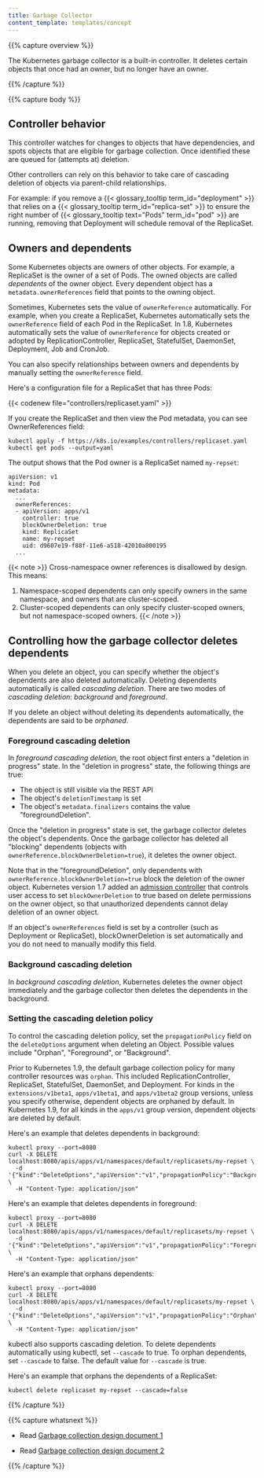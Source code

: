 ```yaml
---
title: Garbage Collector
content_template: templates/concept
---
```


{{% capture overview %}}

The Kubernetes garbage collector is a built-in controller. It deletes certain
objects that once had an owner, but no longer have an owner.

{{% /capture %}}


{{% capture body %}}

## Controller behavior

This controller watches for changes to objects that have dependencies, and
spots objects that are eligible for garbage collection. Once identified these
are queued for (attempts at) deletion.

Other controllers can rely on this behavior to take care of cascading deletion
of objects via parent-child relationships.

For example: if you remove a {{< glossary_tooltip term_id="deployment" >}}
that relies on a {{< glossary_tooltip term_id="replica-set" >}} to ensure
the right number of {{< glossary_tooltip text="Pods" term_id="pod" >}} are
running, removing that Deployment will schedule removal of the ReplicaSet.

## Owners and dependents

Some Kubernetes objects are owners of other objects. For example, a ReplicaSet
is the owner of a set of Pods. The owned objects are called *dependents* of the
owner object. Every dependent object has a `metadata.ownerReferences` field that
points to the owning object.

Sometimes, Kubernetes sets the value of `ownerReference` automatically. For
example, when you create a ReplicaSet, Kubernetes automatically sets the
`ownerReference` field of each Pod in the ReplicaSet. In 1.8, Kubernetes
automatically sets the value of `ownerReference` for objects created or adopted
by ReplicationController, ReplicaSet, StatefulSet, DaemonSet, Deployment, Job
and CronJob.

You can also specify relationships between owners and dependents by manually
setting the `ownerReference` field.

Here's a configuration file for a ReplicaSet that has three Pods:

{{< codenew file="controllers/replicaset.yaml" >}}

If you create the ReplicaSet and then view the Pod metadata, you can see
OwnerReferences field:

```shell
kubectl apply -f https://k8s.io/examples/controllers/replicaset.yaml
kubectl get pods --output=yaml
```

The output shows that the Pod owner is a ReplicaSet named `my-repset`:

```shell
apiVersion: v1
kind: Pod
metadata:
  ...
  ownerReferences:
  - apiVersion: apps/v1
    controller: true
    blockOwnerDeletion: true
    kind: ReplicaSet
    name: my-repset
    uid: d9607e19-f88f-11e6-a518-42010a800195
  ...
```

{{< note >}}
Cross-namespace owner references is disallowed by design. This means:
1) Namespace-scoped dependents can only specify owners in the same namespace,
and owners that are cluster-scoped.
2) Cluster-scoped dependents can only specify cluster-scoped owners, but not
namespace-scoped owners.
{{< /note >}}

## Controlling how the garbage collector deletes dependents

When you delete an object, you can specify whether the object's dependents are
also deleted automatically. Deleting dependents automatically is called *cascading
deletion*.  There are two modes of *cascading deletion*: *background* and *foreground*.

If you delete an object without deleting its dependents
automatically, the dependents are said to be *orphaned*.

### Foreground cascading deletion

In *foreground cascading deletion*, the root object first
enters a "deletion in progress" state. In the "deletion in progress" state,
the following things are true:

 * The object is still visible via the REST API
 * The object's `deletionTimestamp` is set
 * The object's `metadata.finalizers` contains the value "foregroundDeletion".

Once the "deletion in progress" state is set, the garbage
collector deletes the object's dependents. Once the garbage collector has deleted all
"blocking" dependents (objects with `ownerReference.blockOwnerDeletion=true`), it deletes
the owner object.

Note that in the "foregroundDeletion", only dependents with
`ownerReference.blockOwnerDeletion=true` block the deletion of the owner object.
Kubernetes version 1.7 added an [admission controller](/docs/reference/access-authn-authz/admission-controllers/#ownerreferencespermissionenforcement) that controls user access to set
`blockOwnerDeletion` to true based on delete permissions on the owner object, so that
unauthorized dependents cannot delay deletion of an owner object.

If an object's `ownerReferences` field is set by a controller (such as Deployment or ReplicaSet),
blockOwnerDeletion is set automatically and you do not need to manually modify this field.

### Background cascading deletion

In *background cascading deletion*, Kubernetes deletes the owner object
immediately and the garbage collector then deletes the dependents in
the background.

### Setting the cascading deletion policy

To control the cascading deletion policy, set the `propagationPolicy`
field on the `deleteOptions` argument when deleting an Object. Possible values include "Orphan",
"Foreground", or "Background".

Prior to Kubernetes 1.9, the default garbage collection policy for many controller resources was `orphan`.
This included ReplicationController, ReplicaSet, StatefulSet, DaemonSet, and
Deployment. For kinds in the `extensions/v1beta1`, `apps/v1beta1`, and `apps/v1beta2` group versions, unless you 
specify otherwise, dependent objects are orphaned by default. In Kubernetes 1.9, for all kinds in the `apps/v1` 
group version, dependent objects are deleted by default.

Here's an example that deletes dependents in background:

```shell
kubectl proxy --port=8080
curl -X DELETE localhost:8080/apis/apps/v1/namespaces/default/replicasets/my-repset \
  -d '{"kind":"DeleteOptions","apiVersion":"v1","propagationPolicy":"Background"}' \
  -H "Content-Type: application/json"
```

Here's an example that deletes dependents in foreground:

```shell
kubectl proxy --port=8080
curl -X DELETE localhost:8080/apis/apps/v1/namespaces/default/replicasets/my-repset \
  -d '{"kind":"DeleteOptions","apiVersion":"v1","propagationPolicy":"Foreground"}' \
  -H "Content-Type: application/json"
```

Here's an example that orphans dependents:

```shell
kubectl proxy --port=8080
curl -X DELETE localhost:8080/apis/apps/v1/namespaces/default/replicasets/my-repset \
  -d '{"kind":"DeleteOptions","apiVersion":"v1","propagationPolicy":"Orphan"}' \
  -H "Content-Type: application/json"
```

kubectl also supports cascading deletion.
To delete dependents automatically using kubectl, set `--cascade` to true.  To
orphan dependents, set `--cascade` to false. The default value for `--cascade`
is true.

Here's an example that orphans the dependents of a ReplicaSet:

```shell
kubectl delete replicaset my-repset --cascade=false
```

{{% /capture %}}

{{% capture whatsnext %}}

* Read [Garbage collection design document 1](https://git.k8s.io/community/contributors/design-proposals/api-machinery/garbage-collection.md)

* Read [Garbage collection design document 2](https://git.k8s.io/community/contributors/design-proposals/api-machinery/synchronous-garbage-collection.md)

{{% /capture %}}

